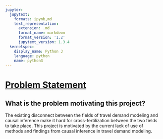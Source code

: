 ```yaml
---
jupyter:
  jupytext:
    formats: ipynb,md
    text_representation:
      extension: .md
      format_name: markdown
      format_version: '1.2'
      jupytext_version: 1.3.4
  kernelspec:
    display_name: Python 3
    language: python
    name: python3
---
```


# <ins>Problem Statement</ins>


## What is the problem motivating this project?

The existing disconnect between the fields of travel demand modeling and causal inference make it hard for cross-fertilization between the two fields to take place. This project is motivated by the current lack of use of methods and findings from causal inference in travel demand modeling.
